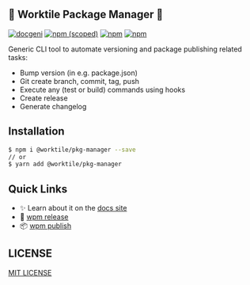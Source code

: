 ## 🚀 Worktile Package Manager 🚀

[![docgeni](https://img.shields.io/badge/docs%20by-docgeni-348fe4)](https://github.com/docgeni/docgeni)
[![npm (scoped)](https://img.shields.io/npm/v/@worktile/pkg-manager?style=flat)](https://www.npmjs.com/package/@worktile/pkg-manager)
[![npm](https://img.shields.io/npm/dm/@worktile/pkg-manager)](https://www.npmjs.com/package/@worktile/pkg-manager)
[![npm](https://img.shields.io/badge/code_style-prettier-ff69b4.svg?style=flat-square
)](https://github.com/prettier/prettier)

Generic CLI tool to automate versioning and package publishing related tasks:

- Bump version (in e.g. package.json)
- Git create branch, commit, tag, push
- Execute any (test or build) commands using hooks
- Create release
- Generate changelog

## Installation

```bash
$ npm i @worktile/pkg-manager --save
// or
$ yarn add @worktile/pkg-manager
```

## Quick Links
- ✨ Learn about it on the [docs site](https://worktile.github.io/pkg-manager)
- 🚀 [wpm release](https://worktile.github.io/pkg-manager/release)
- 📦 [wpm publish](https://worktile.github.io/pkg-manager/publish)

## LICENSE

[MIT LICENSE](https://github.com/worktile/pkg-manager/blob/master/LICENSE)
